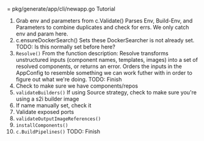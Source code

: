 = pkg/generate/app/cli/newapp.go Tutorial

1. Grab env and parameters from c.Validate()
   Parses Env, Build-Env, and Parameters to combine duplicates and check for
	errs. We only catch env and param here.
2. c.ensureDockerSearch()
   Sets these DockerSearcher is not already set.
	TODO: Is this normally set before here?
3. `Resolve()`
	From the function description:
		Resolve transforms unstructured inputs (component names, templates,
		images) into a set of resolved components, or returns an error.
	Orders the inputs in the AppConfig to resemble something we can work futher
	with in order to figure out what we're doing.
	TODO: Finish
4. Check to make sure we have components/repos
5. `validateBuilders()`
	If using Source strategy, check to make sure you're using a s2i builder image
6. If name manually set, check it
7. Validate exposed ports
8. `validateOutputImageReferences()`
9. `installComponents()`
10. `c.BuildPipelines()`
TODO: Finish
